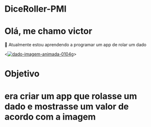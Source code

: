﻿# DiceRoller-PMI
# Olá, me chamo victor

🌱 Atualmente estou aprendendo a programar um app de rolar um dado 


<<a href="https://www.imagensanimadas.com/cat-dados-710.htm"><img src="https://www.imagensanimadas.com/data/media/710/dado-imagem-animada-0104.gif" border="0" alt="dado-imagem-animada-0104" /></a>g>

<h1>Objetivo<h1/>
  
  era criar um app  que rolasse um dado e mostrasse um valor de acordo com a imagem 





